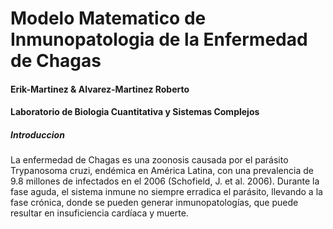 # Modelo Matematico de Inmunopatologia de la Enfermedad de Chagas
#### Erik-Martinez & Alvarez-Martinez Roberto
#### Laboratorio de Biologia Cuantitativa y Sistemas Complejos

##### Introduccion
 La enfermedad de Chagas es una zoonosis causada por el parásito Trypanosoma cruzi, endémica en América Latina, con una prevalencia de 9.8 millones de infectados en el 2006 (Schofield, J. et al. 2006). Durante la fase aguda, el sistema inmune no siempre erradica el parásito, llevando a la fase crónica, donde se pueden generar inmunopatologías, que puede resultar en insuficiencia cardíaca y muerte.

![]()
